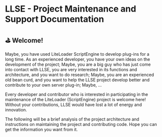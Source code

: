 # LLSE - Project Maintenance and Support Documentation

## ⛳  Welcome!

Maybe, you have used LiteLoader ScriptEngine to develop plug-ins for a long time. As an experienced developer, you have your own ideas on the development of the project;
Maybe, you are a big guy who has just come into contact with LLSE, you are very interested in its functions and architecture, and you want to do research; 
Maybe, you are an experienced old bean curd, and you want to help the LLSE project develop better and contribute to your own server plug-in; 
Maybe, ...

Every developer and contributor who is interested in participating in the maintenance of the LiteLoader (ScriptEngine) project is welcome here! 
Without your contributions, LLSE would have lost a lot of energy and innovation. 

The following will be a brief analysis of the project architecture and instructions on maintaining the project and contributing code. Hope you can get the information you want from it.
